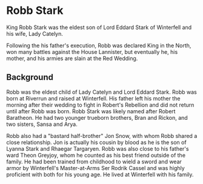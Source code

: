 # Robb Stark

King Robb Stark was the eldest son of Lord Eddard Stark of Winterfell and his wife, Lady Catelyn.

Following the his father's execution, Robb was declared King in the North, won many battles against the House Lannister, but eventually he, his mother, and his armies are slain at the Red Wedding.

## Background

Robb was the eldest child of Lady Catelyn and Lord Eddard Stark. Robb was born at Riverrun and raised at Winterfell. His father left his mother the morning after their wedding to fight in Robert's Rebellion and did not return until after Robb was born. Robb Stark was likely named after Robert Baratheon. He had two younger trueborn brothers, Bran and Rickon, and two sisters, Sansa and Arya.

Robb also had a "bastard half-brother" Jon Snow, with whom Robb shared a close relationship. Jon is actually his cousin by blood as he is the son of Lyanna Stark and Rhaegar Targaryen. Robb was also close to his father's ward Theon Greyjoy, whom he counted as his best friend outside of the family. He had been trained from childhood to wield a sword and wear armor by Winterfell's Master-at-Arms Ser Rodrik Cassel and was highly proficient with both for his young age. He lived at Winterfell with his family.
